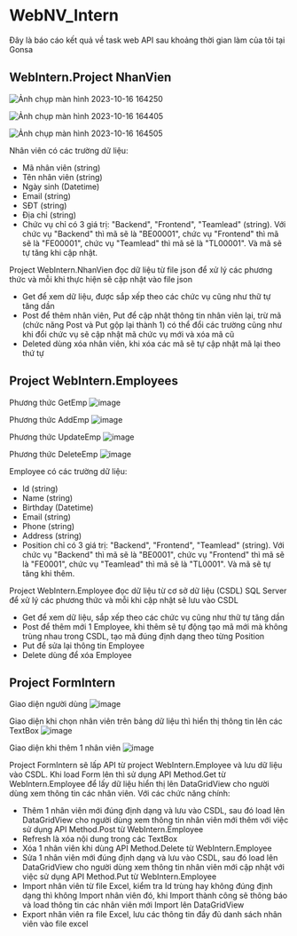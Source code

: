 # WebNV_Intern
Đây là báo cáo kết quả về task web API sau khoảng thời gian làm của tôi tại Gonsa

## **WebIntern.Project NhanVien**


![Ảnh chụp màn hình 2023-10-16 164250](https://github.com/hongan1522/WebNV_Intern/assets/95673805/85f102b7-dfea-4438-960e-10511b021e2c)

![Ảnh chụp màn hình 2023-10-16 164405](https://github.com/hongan1522/WebNV_Intern/assets/95673805/c8f82676-e4bf-4d91-942f-56bd9802ae95)

![Ảnh chụp màn hình 2023-10-16 164505](https://github.com/hongan1522/WebNV_Intern/assets/95673805/9a79bab3-f7a8-477b-bca6-cf1cbcd739b8)

Nhân viên có các trường dữ liệu:
- Mã nhân viên (string)
- Tên nhân viên (string)
- Ngày sinh (Datetime)
- Email (string)
- SĐT (string)
- Địa chỉ (string)
- Chức vụ chỉ có 3 giá trị: "Backend", "Frontend", "Teamlead" (string). Với chức vụ "Backend" thì mã sẽ là "BE00001", chức vụ "Frontend" thì mã sẽ là "FE00001", chức vụ "Teamlead" thì mã sẽ là "TL00001". Và mã sẽ tự tăng khi cập nhật.  

Project WebIntern.NhanVien đọc dữ liệu từ file json để xử lý các phương thức và mỗi khi thực hiện sẽ cập nhật vào file json
- Get để xem dữ liệu, được sắp xếp theo các chức vụ cũng như thữ tự tăng dần
- Post để thêm nhân viên, Put để cập nhật thông tin nhân viên lại, trừ mã (chức năng Post và Put gộp lại thành 1) có thể đổi các trường cũng như khi đổi chức vụ sẽ cập nhật mã chức vụ mới và xóa mã cũ
- Deleted dùng xóa nhân viên, khi xóa các mã sẽ tự cập nhật mã lại theo thứ tự

## **Project WebIntern.Employees**

Phương thức GetEmp
![image](https://github.com/hongan1522/WebNV_Intern/assets/95673805/92a11bfe-2c66-4180-80e5-b97398114a10)

Phương thức AddEmp
![image](https://github.com/hongan1522/WebNV_Intern/assets/95673805/5c3099ce-9c08-4923-a6b2-b33fa58faf98)

Phương thức UpdateEmp
![image](https://github.com/hongan1522/WebNV_Intern/assets/95673805/8cfb203f-c865-449a-95f2-739230237c4f)

Phương thức DeleteEmp
![image](https://github.com/hongan1522/WebNV_Intern/assets/95673805/e75925d5-4c04-41f3-afc1-6846fec50f7e)


Employee có các trường dữ liệu:
- Id (string)
- Name (string)
- Birthday (Datetime)
- Email (string)
- Phone (string)
- Address (string)
- Position chỉ có 3 giá trị: "Backend", "Frontend", "Teamlead" (string). Với chức vụ "Backend" thì mã sẽ là "BE0001", chức vụ "Frontend" thì mã sẽ là "FE0001", chức vụ "Teamlead" thì mã sẽ là "TL0001". Và mã sẽ tự tăng khi thêm.
  
Project WebIntern.Employee đọc dữ liệu từ cơ sở dữ liệu (CSDL) SQL Server để xử lý các phương thức và mỗi khi cập nhật sẽ lưu vào CSDL 
- Get để xem dữ liệu, sắp xếp theo các chức vụ cũng như thữ tự tăng dần
- Post để thêm mới 1 Employee, khi thêm sẽ tự động tạo mã mới mà không trùng nhau trong CSDL, tạo mã đúng định dạng theo từng Position
- Put để sửa lại thông tin Employee 
- Delete dùng để xóa Employee

## **Project FormIntern**

Giao diện người dùng
![image](https://github.com/hongan1522/WebNV_Intern/assets/95673805/bc1313a7-fb46-49f1-83a7-dc1eb0387435)

Giao diện khi chọn nhân viên trên bảng dữ liệu thì hiển thị thông tin lên các TextBox
![image](https://github.com/hongan1522/WebNV_Intern/assets/95673805/1444246f-e8ab-4860-a6f5-fadd5a5fe0eb)

Giao diện khi thêm 1 nhân viên
![image](https://github.com/hongan1522/WebNV_Intern/assets/95673805/0de65eac-f925-400b-93b3-ff9e91350f14)




Project FormIntern sẽ lấp API từ project WebIntern.Employee và lưu dữ liệu vào CSDL. Khi load Form lên thì sử dụng API Method.Get từ WebIntern.Employee để lấy dữ liệu hiển thị lên DataGridView cho người dùng xem thông tin các nhân viên. Với các chức năng chính:
- Thêm 1 nhân viên mới đúng định dạng và lưu vào CSDL, sau đó load lên DataGridView cho người dùng xem thông tin nhân viên mới thêm với việc sử dụng API Method.Post từ WebIntern.Employee 
- Refresh là xóa nội dung trong các TextBox 
- Xóa 1 nhân viên khi dùng API Method.Delete từ WebIntern.Employee
- Sửa 1 nhân viên mới đúng định dạng và lưu vào CSDL, sau đó load lên DataGridView cho người dùng xem thông tin nhân viên mới cập nhật với việc sử dụng API Method.Put từ WebIntern.Employee
- Import nhân viên từ file Excel, kiểm tra Id trùng hay không đúng định dạng thì không Import nhân viên đó, khi Import thành công sẽ thông báo và load thông tin các nhân viên mới Import lên DataGridView
- Export nhân viên ra file Excel, lưu các thông tin đầy đủ danh sách nhân viên vào file excel


